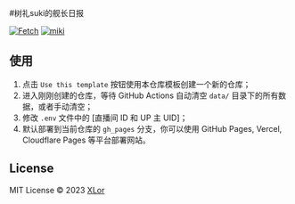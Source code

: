 #树礼suki的舰长日报

[![Fetch](https://github.com/yjl9903/Miki-Captain/actions/workflows/fetch.yml/badge.svg)](https://github.com/yjl9903/Miki-Captain/actions/workflows/fetch.yml) [![miki](https://img.shields.io/endpoint?url=https://pages.onekuma.cn/project/miki&label=Miki)](https://miki.xlor.cn)

## 使用

1. 点击 `Use this template` 按钮使用本仓库模板创建一个新的仓库；
2. 进入刚刚创建的仓库，等待 GitHub Actions 自动清空 `data/` 目录下的所有数据，或者手动清空；
3. 修改 `.env` 文件中的 [直播间 ID 和 UP 主 UID]；
4. 默认部署到当前仓库的 `gh_pages` 分支，你可以使用 GitHub Pages, Vercel, Cloudflare Pages 等平台部署网站。

## License

MIT License © 2023 [XLor](https://github.com/yjl9903)
